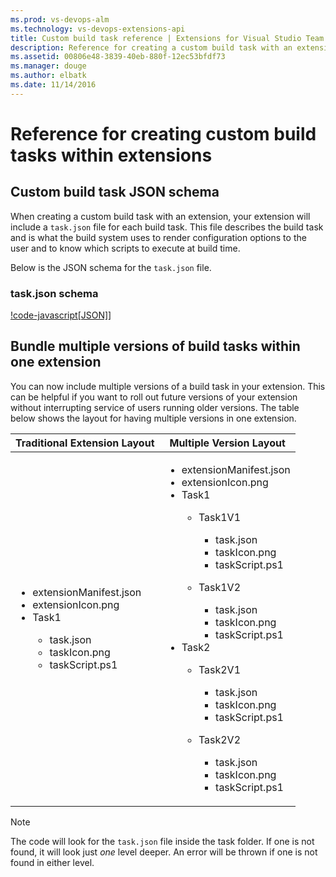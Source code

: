 ```yaml
---
ms.prod: vs-devops-alm
ms.technology: vs-devops-extensions-api
title: Custom build task reference | Extensions for Visual Studio Team Services
description: Reference for creating a custom build task with an extension in Visual Studio Team Services.
ms.assetid: 00806e48-3839-40eb-880f-12ec53bfdf73
ms.manager: douge
ms.author: elbatk
ms.date: 11/14/2016
---
```


# Reference for creating custom build tasks within extensions

## Custom build task JSON schema
When creating a custom build task with an extension, your extension will include a `task.json` file for each build task.
This file describes the build task and is what the build system uses to render configuration options to the user and to know which scripts to execute at build time.

Below is the JSON schema for the `task.json` file.

### task.json schema

[!code-javascript[JSON]](./_shared/build-task-schema.json)]

## Bundle multiple versions of build tasks within one extension
You can now include multiple versions of a build task in your extension. This can be helpful if you want to roll out
future versions of your extension without interrupting service of users running older versions. The table below shows the layout for having
multiple versions in one extension.

<table style="margin-left:auto;margin-right:auto;width=100%">
<thead>
<tr>
    <th class="col-md-6">Traditional Extension Layout</th>
    <th class="col-md-6">Multiple Version Layout</th>
</tr></thead>
<tbody>
<tr>
    <td><ul>
        <li>extensionManifest.json</li>
        <li>extensionIcon.png</li>
        <li>Task1</li>
            <ul>
                <li>task.json</li>
                <li>taskIcon.png</li>
                <li>taskScript.ps1</li>
            </ul>
    </ul></td>
    <td><ul>
        <li>extensionManifest.json</li>
        <li>extensionIcon.png</li>
        <li>Task1</li>
            <ul>
                <li>Task1V1</li>
                    <ul>
                        <li>task.json</li>
                        <li>taskIcon.png</li>
                        <li>taskScript.ps1</li>
                    </ul>
            </ul>
            <ul>
                <li>Task1V2</li>
                    <ul>
                        <li>task.json</li>
                        <li>taskIcon.png</li>
                        <li>taskScript.ps1</li>
                    </ul>
            </ul>
        <li>Task2</li>
            <ul>
                <li>Task2V1</li>
                    <ul>
                        <li>task.json</li>
                        <li>taskIcon.png</li>
                        <li>taskScript.ps1</li>
                    </ul>
            </ul>
            <ul>
                <li>Task2V2</li>
                    <ul>
                        <li>task.json</li>
                        <li>taskIcon.png</li>
                        <li>taskScript.ps1</li>
                    </ul>
            </ul>
    </ul></td>
</tr>
</tbody>
</table>

>[!NOTE]
>The code will look for the `task.json` file inside the task folder. If one is not found, it will look just *one* level deeper.
>An error will be thrown if one is not found in either level.


